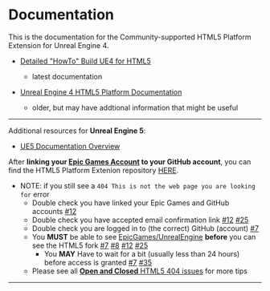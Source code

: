 # Documentation

This is the documentation for the Community-supported HTML5 Platform Extension for Unreal Engine 4.

- [Detailed "HowTo" Build UE4 for HTML5](Platforms/HTML5/HowTo/README.md)
	- latest documentation

- [Unreal Engine 4 HTML5 Platform Documentation](Platforms/HTML5/HTML5.md)
	- older, but may have addtional information that might be useful

* * *

Additional resources for **Unreal Engine 5**:

- [UE5 Documentation Overview](UE5Overview.md)

After **linking your [Epic Games Account](https://www.epicgames.com/account/connected) to your GitHub account**,
you can find the HTML5 Platform Extenion repository [HERE](https://github.com/UnrealEngineHTML5/UnrealEngine/tree/4.24.3-html5-1.39.18/Engine/Platforms/HTML5).

- NOTE: if you still see a `404 This is not the web page you are looking for` error
	- Double check you have linked your Epic Games and GitHub accounts [#12](https://github.com/UnrealEngineHTML5/Documentation/issues/12#issuecomment-597729773)
	- Double check you have accepted email confirmation link [#12](https://github.com/UnrealEngineHTML5/Documentation/issues/12#issuecomment-609103355) [#25](https://github.com/UnrealEngineHTML5/Documentation/issues/25#issuecomment-629591561)
	- Double check you are logged in to (the correct) GitHub (account) [#7](https://github.com/UnrealEngineHTML5/Documentation/issues/7#issuecomment-585855847)
	- You **MUST** be able to see [EpicGames/UnrealEngine](https://github.com/EpicGames/UnrealEngine) **before** you can see the HTML5 fork
		[#7](https://github.com/UnrealEngineHTML5/Documentation/issues/7#issuecomment-585850444)
		[#8](https://github.com/UnrealEngineHTML5/Documentation/issues/8#issuecomment-587092613)
		[#12](https://github.com/UnrealEngineHTML5/Documentation/issues/12#issuecomment-632891334)
		[#25](https://github.com/UnrealEngineHTML5/Documentation/issues/25#issuecomment-632911377)
		- You **MAY** Have to wait for a bit (usually less than 24 hours) before access is granted
			[#7](https://github.com/UnrealEngineHTML5/Documentation/issues/7#issuecomment-585872314)
			[#35](https://github.com/UnrealEngineHTML5/Documentation/issues/35#issuecomment-636389033)
	- Please see all [**Open and Closed** HTML5 404 issues](https://github.com/UnrealEngineHTML5/Documentation/labels/404) for more tips

* * *

